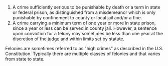 1. A crime sufficiently serious to be punishable by death or a term in state or federal prison, as distinguished from a misdemeanor which is only punishable by confinement to county or local jail and/or a fine.
2. A crime carrying a minimum term of one year or more in state prison, since a year or less can be served in county jail. However, a sentence upon conviction for a felony may sometimes be less than one year at the discretion of the judge and within limits set by statute.

Felonies are sometimes referred to as "high crimes" as described in the U.S. Constitution. Typically there are multiple classes of felonies and that varies from state to state.
